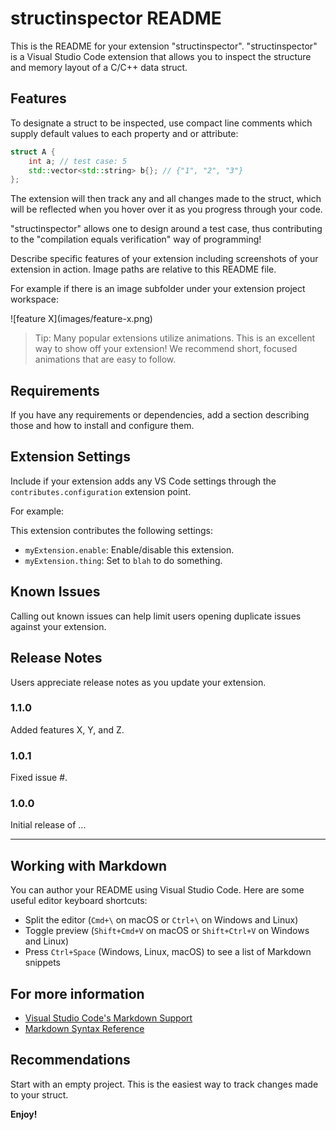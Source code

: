 # structinspector README

This is the README for your extension "structinspector". "structinspector" is a Visual Studio Code extension that allows you to inspect the structure and memory layout of a C/C++ data struct.

## Features

To designate a struct to be inspected, use compact line comments which supply default values to each property and or attribute:

```cpp
struct A {
	int a; // test case: 5
	std::vector<std::string> b{}; // {"1", "2", "3"}
};
```

The extension will then track any and all changes made to the struct, which will be reflected when you hover over it as you progress through your code.

"structinspector" allows one to design around a test case, thus contributing to the "compilation equals verification" way of programming!

Describe specific features of your extension including screenshots of your extension in action. Image paths are relative to this README file.

For example if there is an image subfolder under your extension project workspace:

\!\[feature X\]\(images/feature-x.png\)

> Tip: Many popular extensions utilize animations. This is an excellent way to show off your extension! We recommend short, focused animations that are easy to follow.

## Requirements

If you have any requirements or dependencies, add a section describing those and how to install and configure them.

## Extension Settings

Include if your extension adds any VS Code settings through the `contributes.configuration` extension point.

For example:

This extension contributes the following settings:

* `myExtension.enable`: Enable/disable this extension.
* `myExtension.thing`: Set to `blah` to do something.

## Known Issues

Calling out known issues can help limit users opening duplicate issues against your extension.

## Release Notes

Users appreciate release notes as you update your extension.

### 1.1.0

Added features X, Y, and Z.

### 1.0.1

Fixed issue #.

### 1.0.0

Initial release of ...

---

## Working with Markdown

You can author your README using Visual Studio Code.  Here are some useful editor keyboard shortcuts:

* Split the editor (`Cmd+\` on macOS or `Ctrl+\` on Windows and Linux)
* Toggle preview (`Shift+Cmd+V` on macOS or `Shift+Ctrl+V` on Windows and Linux)
* Press `Ctrl+Space` (Windows, Linux, macOS) to see a list of Markdown snippets

## For more information

* [Visual Studio Code's Markdown Support](http://code.visualstudio.com/docs/languages/markdown)
* [Markdown Syntax Reference](https://help.github.com/articles/markdown-basics/)

## Recommendations
Start with an empty project. This is the easiest way to track changes made to your struct.

**Enjoy!**
